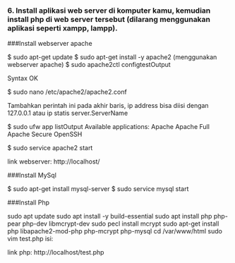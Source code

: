 ###  6. Install aplikasi web server di komputer kamu, kemudian install php di web server tersebut (dilarang menggunakan aplikasi seperti xampp, lampp).

###Install webserver apache

$ sudo apt-get update
$ sudo apt-get install -y apache2 (menggunakan webserver apache)
$ sudo apache2ctl configtestOutput

Syntax OK

$ sudo nano /etc/apache2/apache2.conf

Tambahkan perintah ini pada akhir baris, ip address bisa diisi dengan 127.0.0.1 atau ip statis server.ServerName 

$ sudo ufw app listOutput
Available applications:
  Apache
  Apache Full
  Apache Secure
  OpenSSH

$ sudo service apache2 start

link webserver: http://localhost/

###Install MySql

$ sudo apt-get install mysql-server
$ sudo service mysql start

###Install Php

sudo apt update
sudo apt install -y build-essential
sudo apt install php php-pear php-dev libmcrypt-dev
sudo pecl install mcrypt
sudo apt-get install php libapache2-mod-php php-mcrypt php-mysql
cd /var/www/html
sudo vim test.php
isi:
	<?php 
		phpinfo(); 
	?>

link php: http://localhost/test.php
